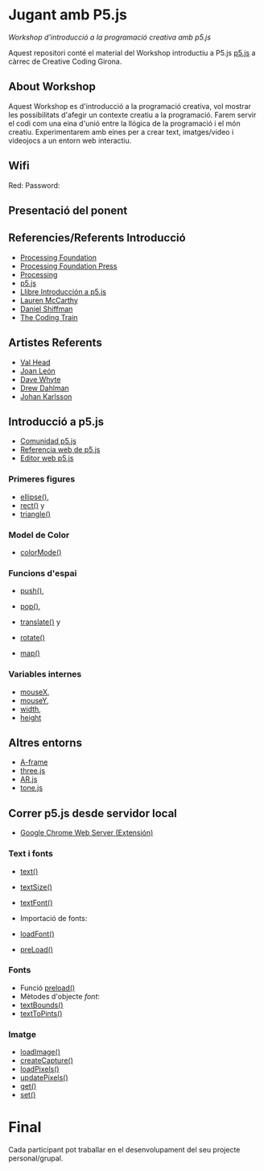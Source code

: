 # Jugant amb P5.js
*Workshop d'introducció a la programació creativa amb p5.js*

Aquest repositori conté el material del Workshop introductiu a P5.js [p5.js](http://p5js.org) a càrrec de Creative Coding Girona.

## About Workshop
Aquest Workshop es d'introducció a la programació creativa, vol mostrar les possibilitats d'afegir un contexte creatiu a la programació. Farem servir el codi com una eina d'unió entre la llógica de la programació i el món creatiu.
Experimentarem amb eines per a crear text, imatges/video i videojocs a un entorn web interactiu.

## Wifi
Red: 
Password: 

## Presentació del ponent

## Referencies/Referents Introducció
* [Processing Foundation](https://processingfoundation.org/)
* [Processing Foundation Press](https://processingfoundation.press/)
* [Processing](http://processing.org/)
* [p5.js](https://p5js.org/)
* [Llibre Introducción a p5.js](https://github.com/processing/p5.js-getting-started-es)
* [Lauren McCarthy](http://lauren-mccarthy.com/)
* [Daniel Shiffman](http://shiffman.net/)
* [The Coding Train](https://www.youtube.com/channel/UCvjgXvBlbQiydffZU7m1_aw)

## Artistes Referents
* [Val Head](https://codepen.io/valhead/)
* [Joan León](https://codepen.io/nucliweb/)
* [Dave Whyte](https://codepen.io/beesandbombs/)
* [Drew Dahlman](https://codepen.io/DrewDahlman/)
* [Johan Karlsson](https://codepen.io/DonKarlssonSan/)

## Introducció a p5.js
- [Comunidad p5.js](https://p5js.org/es/community/)
- [Referencia web de p5.js](https://p5js.org/es/reference/)
- [Editor web p5.js](https://alpha.editor.p5js.org/)

### Primeres figures
- [ellipse()](https://p5js.org/es/reference/#/p5/ellipse), 
- [rect()](https://p5js.org/es/reference/#/p5/rect) y 
- [triangle()](https://p5js.org/es/reference/#/p5/triangle)

### Model de Color
- [colorMode()](https://p5js.org/es/reference/#/p5/colorMode)

### Funcions d'espai
- [push()](https://p5js.org/es/reference/#/p5/push), 
- [pop()](https://p5js.org/es/reference/#/p5/pop), 
- [translate()](https://p5js.org/es/reference/#/p5/translate) y 
- [rotate()](https://p5js.org/es/reference/#/p5/rotate)

- [map()](https://p5js.org/es/reference/#/p5/map)

### Variables internes
- [mouseX](https://p5js.org/reference/#/p5/mouseX), 
- [mouseY](https://p5js.org/reference/#/p5/mouseY), 
- [width](https://p5js.org/reference/#/p5/width), 
- [height](https://p5js.org/reference/#/p5/height)

## Altres entorns
- [A-frame](https://aframe.io)
- [three.js](https://threejs.org)
- [AR.js](https://github.com/jeromeetienne/AR.js#try-it-on-mobile)
- [tone.js](https://tonejs.github.io)

## Correr p5.js desde servidor local
- [Google Chrome Web Server (Extensión)](https://chrome.google.com/webstore/detail/web-server-for-chrome/ofhbbkphhbklhfoeikjpcbhemlocgigb)

### Text i fonts
- [text()](https://p5js.org/reference/#/p5/text)
- [textSize()](https://p5js.org/reference/#/p5/textSize) 
- [textFont()](https://p5js.org/reference/#/p5/textFont)

- Importació de fonts:
- [loadFont()](https://p5js.org/reference/#/p5/loadFont)
- [preLoad()](https://p5js.org/reference/#/p5/preLoad)

### Fonts
- Funció [preload()](https://p5js.org/es/reference/#/p5/preload)
- Mètodes d'objecte *font*: 
- [textBounds()](https://p5js.org/es/reference/#/p5.Font/textBounds)
- [textToPints()](https://p5js.org/es/reference/#/p5.Font/textToPoints)

### Imatge
- [loadImage()](https://p5js.org/es/reference/#/p5/loadImage)
- [createCapture()](https://p5js.org/es/reference/#/p5/createCapture)
- [loadPixels()](https://p5js.org/es/reference/#/p5/loadPixels)
- [updatePixels()](https://p5js.org/es/reference/#/p5/updatePixels)
- [get()](https://p5js.org/es/reference/#/p5/get)
- [set()](https://p5js.org/es/reference/#/p5/set)

# Final
Cada participant pot traballar en el desenvolupament del seu projecte personal/grupal.

